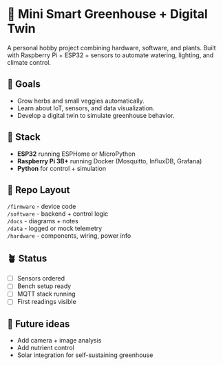 # 🌿 Mini Smart Greenhouse + Digital Twin

A personal hobby project combining hardware, software, and plants.
Built with Raspberry Pi + ESP32 + sensors to automate watering, lighting, and climate control.

## 🚀 Goals
- Grow herbs and small veggies automatically.
- Learn about IoT, sensors, and data visualization.
- Develop a digital twin to simulate greenhouse behavior.

## 🧰 Stack
- **ESP32** running ESPHome or MicroPython
- **Raspberry Pi 3B+** running Docker (Mosquitto, InfluxDB, Grafana)
- **Python** for control + simulation

## 📂 Repo Layout
`/firmware` - device code  
`/software` - backend + control logic  
`/docs` - diagrams + notes  
`/data` - logged or mock telemetry  
`/hardware` - components, wiring, power info

## 🪴 Status
- [ ] Sensors ordered  
- [ ] Bench setup ready  
- [ ] MQTT stack running  
- [ ] First readings visible  

## 🧠 Future ideas
- Add camera + image analysis
- Add nutrient control
- Solar integration for self-sustaining greenhouse
